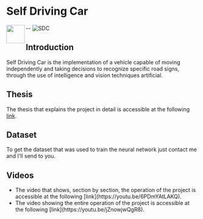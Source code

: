 # Self Driving Car

-- ![SDC](https://user-images.githubusercontent.com/35506589/128388306-b30f96da-f43a-4535-a9a4-88c68a267dd3.png)
<a href="url"><img src="http://url.to/image.png" align="left" height="48" width="48" ></a>



## Introduction
Self Driving Car is the implementation of a vehicle capable of moving independently and taking decisions to recognize specific road signs, through the use of intelligence and vision techniques artificial.

## Thesis
The thesis that explains the project in detail is accessible at the following [link](tesi/tesi.pdf).

## Dataset
To get the dataset that was used to train the neural network just contact me and I'll send to you.

## Videos
<ul>
  <li> The video that shows, section by section, the operation of the project is accessible at the following [link](https://youtu.be/6PDmYAtLAKQ).
  <li> The video showing the entire operation of the project is accessible at the following [link](https://youtu.be/jZnowjwQgR8).
</ul>

